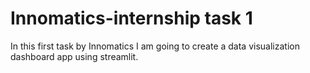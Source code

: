 # Innomatics-internship task 1
In this first task by Innomatics I am going to create a data visualization dashboard app using streamlit. 
